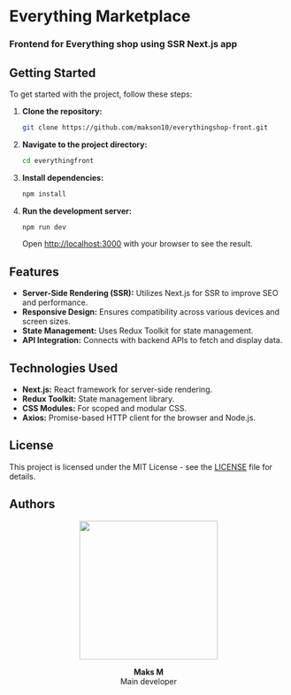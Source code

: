 # Everything Marketplace

### Frontend for **Everything shop** using SSR Next.js app

## Getting Started

To get started with the project, follow these steps:

1. **Clone the repository:**
   ```bash
   git clone https://github.com/makson10/everythingshop-front.git
   ```
2. **Navigate to the project directory:**
   ```bash
   cd everythingfront
   ```
3. **Install dependencies:**
   ```bash
   npm install
   ```
4. **Run the development server:**
   ```bash
   npm run dev
   ```
   Open [http://localhost:3000](http://localhost:3000) with your browser to see the result.

## Features

- **Server-Side Rendering (SSR):** Utilizes Next.js for SSR to improve SEO and performance.
- **Responsive Design:** Ensures compatibility across various devices and screen sizes.
- **State Management:** Uses Redux Toolkit for state management.
- **API Integration:** Connects with backend APIs to fetch and display data.

## Technologies Used

- **Next.js:** React framework for server-side rendering.
- **Redux Toolkit:** State management library.
- **CSS Modules:** For scoped and modular CSS.
- **Axios:** Promise-based HTTP client for the browser and Node.js.

## License

This project is licensed under the MIT License - see the [LICENSE](LICENSE) file for details.

## Authors

<div align="center">
    <img src="https://avatars.githubusercontent.com/u/106618172?s=400&u=f6b42bd16afd90aacfdfeb00e20555cea01df19b&v=4" width="250px" height="250px" />
    <p style="width: 150px; text-align: center;"><b>Maks M</b><br>Main developer</p>
</div>
